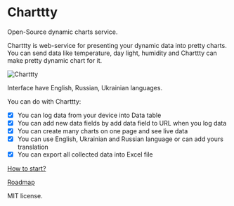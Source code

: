 # Сharttty

Open-Source dynamic charts service.

Charttty is web-service for presenting your dynamic data into pretty charts. You can send data like temperature, day light, humidity and Charttty can make pretty dynamic chart for it.

![Charttty](https://habrastorage.org/files/3f2/b9a/78f/3f2b9a78f9bb4644a819a1e9df483053.png)

Interface have English, Russian, Ukrainian languages.

You can do with Charttty:
- [x] You can log data from your device into Data table
- [x] You can add new data fields by add data field to URL when you log data
- [x] You can create many charts on one page and see live data
- [x] You can use English, Ukrainian and Russian language or can add yours translation
- [x] You can export all collected data into Excel file

[How to start?](https://github.com/jmas/charttty/wiki)

[Roadmap](https://github.com/jmas/charttty/issues/1)

MIT license.
